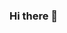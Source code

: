 ### Hi there 👋

<!--
**zfelipesilveira/zfelipesilveira** is a ✨ _special_ ✨ repository because its `README.md` (this file) appears on your GitHub profile.
api/top-langs?username=zfelipesilveira
[![Top Langs](https://github-readme-stats.vercel.app/api/top-langs/?username=zfelipesilveira&layout=compact)](https://github.com/zfelipesilveira/github-readme-stats)


Here are some ideas to get you started:

- 🔭 I’m currently working on ...
- 🌱 I’m currently learning ...
- 👯 I’m looking to collaborate on ...
- 🤔 I’m looking for help with ...
- 💬 Ask me about ...
- 📫 How to reach me: ...
- 😄 Pronouns: ...
- ⚡ Fun fact: ...
-->
